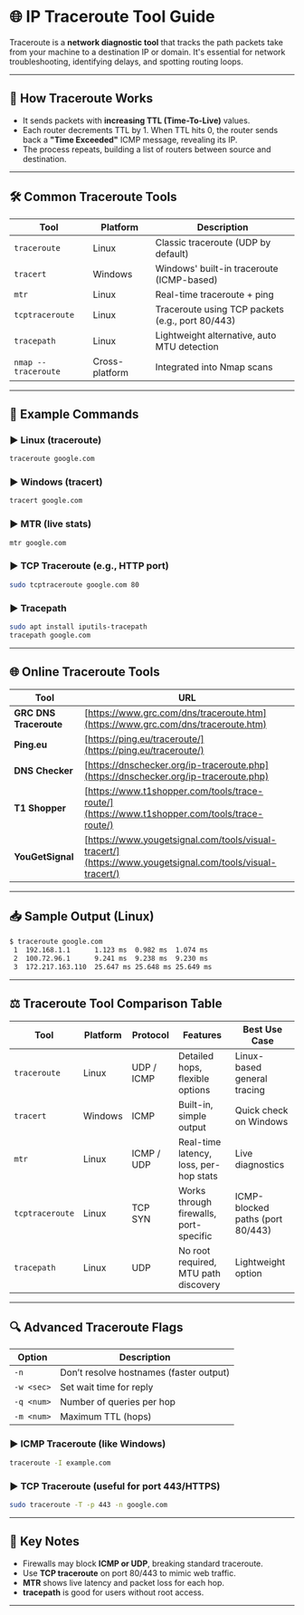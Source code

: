 
# 🌐 IP Traceroute Tool Guide

Traceroute is a **network diagnostic tool** that tracks the path packets take from your machine to a destination IP or domain. It's essential for network troubleshooting, identifying delays, and spotting routing loops.

---

## 🧠 How Traceroute Works

* It sends packets with **increasing TTL (Time-To-Live)** values.
* Each router decrements TTL by 1. When TTL hits 0, the router sends back a **"Time Exceeded"** ICMP message, revealing its IP.
* The process repeats, building a list of routers between source and destination.

---

## 🛠️ Common Traceroute Tools

| Tool                | Platform       | Description                                      |
| ------------------- | -------------- | ------------------------------------------------ |
| `traceroute`        | Linux          | Classic traceroute (UDP by default)              |
| `tracert`           | Windows        | Windows' built-in traceroute (ICMP-based)        |
| `mtr`               | Linux          | Real-time traceroute + ping                      |
| `tcptraceroute`     | Linux          | Traceroute using TCP packets (e.g., port 80/443) |
| `tracepath`         | Linux          | Lightweight alternative, auto MTU detection      |
| `nmap --traceroute` | Cross-platform | Integrated into Nmap scans                       |

---

## 🧪 Example Commands

### ▶️ Linux (traceroute)

```bash
traceroute google.com
```

### ▶️ Windows (tracert)

```cmd
tracert google.com
```

### ▶️ MTR (live stats)

```bash
mtr google.com
```

### ▶️ TCP Traceroute (e.g., HTTP port)

```bash
sudo tcptraceroute google.com 80
```

### ▶️ Tracepath

```bash
sudo apt install iputils-tracepath
tracepath google.com
```

---

## 🌐 Online Traceroute Tools

| Tool                   | URL                                                                                                      |
| ---------------------- | -------------------------------------------------------------------------------------------------------- |
| **GRC DNS Traceroute** | [https://www.grc.com/dns/traceroute.htm](https://www.grc.com/dns/traceroute.htm)                         |
| **Ping.eu**            | [https://ping.eu/traceroute/](https://ping.eu/traceroute/)                                               |
| **DNS Checker**        | [https://dnschecker.org/ip-traceroute.php](https://dnschecker.org/ip-traceroute.php)                     |
| **T1 Shopper**         | [https://www.t1shopper.com/tools/trace-route/](https://www.t1shopper.com/tools/trace-route/)             |
| **YouGetSignal**       | [https://www.yougetsignal.com/tools/visual-tracert/](https://www.yougetsignal.com/tools/visual-tracert/) |

---

## 📥 Sample Output (Linux)

```bash
$ traceroute google.com
 1  192.168.1.1      1.123 ms  0.982 ms  1.074 ms
 2  100.72.96.1      9.241 ms  9.238 ms  9.230 ms
 3  172.217.163.110  25.647 ms 25.648 ms 25.649 ms
```

---

## ⚖️ Traceroute Tool Comparison Table

| Tool            | Platform | Protocol   | Features                               | Best Use Case                    |
| --------------- | -------- | ---------- | -------------------------------------- | -------------------------------- |
| `traceroute`    | Linux    | UDP / ICMP | Detailed hops, flexible options        | Linux-based general tracing      |
| `tracert`       | Windows  | ICMP       | Built-in, simple output                | Quick check on Windows           |
| `mtr`           | Linux    | ICMP / UDP | Real-time latency, loss, per-hop stats | Live diagnostics                 |
| `tcptraceroute` | Linux    | TCP SYN    | Works through firewalls, port-specific | ICMP-blocked paths (port 80/443) |
| `tracepath`     | Linux    | UDP        | No root required, MTU path discovery   | Lightweight option               |

---

## 🔍 Advanced Traceroute Flags

| Option     | Description                             |
| ---------- | --------------------------------------- |
| `-n`       | Don’t resolve hostnames (faster output) |
| `-w <sec>` | Set wait time for reply                 |
| `-q <num>` | Number of queries per hop               |
| `-m <num>` | Maximum TTL (hops)                      |

### ▶️ ICMP Traceroute (like Windows)

```bash
traceroute -I example.com
```

### ▶️ TCP Traceroute (useful for port 443/HTTPS)

```bash
sudo traceroute -T -p 443 -n google.com
```

---

## 🧠 Key Notes

* Firewalls may block **ICMP or UDP**, breaking standard traceroute.
* Use **TCP traceroute** on port 80/443 to mimic web traffic.
* **MTR** shows live latency and packet loss for each hop.
* **tracepath** is good for users without root access.

---

